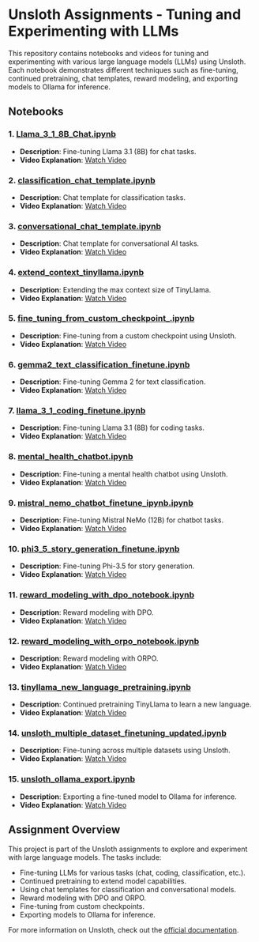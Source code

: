 # Unsloth Assignments - Tuning and Experimenting with LLMs

This repository contains notebooks and videos for tuning and experimenting with various large language models (LLMs) using Unsloth. Each notebook demonstrates different techniques such as fine-tuning, continued pretraining, chat templates, reward modeling, and exporting models to Ollama for inference.

## Notebooks

### 1. [Llama_3_1_8B_Chat.ipynb](./Llama_3_1_8B_Chat.ipynb)
- **Description**: Fine-tuning Llama 3.1 (8B) for chat tasks.
- **Video Explanation**: [Watch Video](https://drive.google.com/file/d/1I5OTiLDhaUZkdipXMEhuEC720ZzTp5Da/view?usp=sharing)

### 2. [classification_chat_template.ipynb](./classification_chat_template.ipynb)
- **Description**: Chat template for classification tasks.
- **Video Explanation**: [Watch Video](https://drive.google.com/file/d/1ThC-sFlbJ0x5k8uZoASZe16_f_Xc5PMl/view?usp=sharing)

### 3. [conversational_chat_template.ipynb](./conversational_chat_template.ipynb)
- **Description**: Chat template for conversational AI tasks.
- **Video Explanation**: [Watch Video](#)

### 4. [extend_context_tinyllama.ipynb](./extend_context_tinyllama.ipynb)
- **Description**: Extending the max context size of TinyLlama.
- **Video Explanation**: [Watch Video](#)

### 5. [fine_tuning_from_custom_checkpoint_.ipynb](./fine_tuning_from_custom_checkpoint_.ipynb)
- **Description**: Fine-tuning from a custom checkpoint using Unsloth.
- **Video Explanation**: [Watch Video](https://drive.google.com/file/d/1nYPtJRQR5fNKAeC3VlhiIHJZOqgcodAK/view?usp=sharing)

### 6. [gemma2_text_classification_finetune.ipynb](./gemma2_text_classification_finetune.ipynb)
- **Description**: Fine-tuning Gemma 2 for text classification.
- **Video Explanation**: [Watch Video](#)

### 7. [llama_3_1_coding_finetune.ipynb](./llama_3_1_coding_finetune.ipynb)
- **Description**: Fine-tuning Llama 3.1 (8B) for coding tasks.
- **Video Explanation**: [Watch Video](https://drive.google.com/file/d/1I5OTiLDhaUZkdipXMEhuEC720ZzTp5Da/view?usp=sharing)

### 8. [mental_health_chatbot.ipynb](./mental_health_chatbot.ipynb)
- **Description**: Fine-tuning a mental health chatbot using Unsloth.
- **Video Explanation**: [Watch Video](https://drive.google.com/file/d/1Fvrr1ql3DEunynME1AUvlGY8B6pwEchy/view?usp=sharing)

### 9. [mistral_nemo_chatbot_finetune_ipynb.ipynb](./mistral_nemo_chatbot_finetune_ipynb.ipynb)
- **Description**: Fine-tuning Mistral NeMo (12B) for chatbot tasks.
- **Video Explanation**: [Watch Video](#)

### 10. [phi3_5_story_generation_finetune.ipynb](./phi3_5_story_generation_finetune.ipynb)
- **Description**: Fine-tuning Phi-3.5 for story generation.
- **Video Explanation**: [Watch Video](#)

### 11. [reward_modeling_with_dpo_notebook.ipynb](./reward_modeling_with_dpo_notebook.ipynb)
- **Description**: Reward modeling with DPO.
- **Video Explanation**: [Watch Video](#)

### 12. [reward_modeling_with_orpo_notebook.ipynb](./reward_modeling_with_orpo_notebook.ipynb)
- **Description**: Reward modeling with ORPO.
- **Video Explanation**: [Watch Video](https://drive.google.com/file/d/1tXYyMGjnbp2KbGHFKa2yKLIMURKGegzF/view?usp=sharing)

### 13. [tinyllama_new_language_pretraining.ipynb](./tinyllama_new_language_pretraining.ipynb)
- **Description**: Continued pretraining TinyLlama to learn a new language.
- **Video Explanation**: [Watch Video](#)

### 14. [unsloth_multiple_dataset_finetuning_updated.ipynb](./unsloth_multiple_dataset_finetuning_updated.ipynb)
- **Description**: Fine-tuning across multiple datasets using Unsloth.
- **Video Explanation**: [Watch Video](https://drive.google.com/file/d/1dkYw7DbekAfO9EuweC9GR-LXvTz9eqgZ/view?usp=sharing)

### 15. [unsloth_ollama_export.ipynb](./unsloth_ollama_export.ipynb)
- **Description**: Exporting a fine-tuned model to Ollama for inference.
- **Video Explanation**: [Watch Video](https://drive.google.com/file/d/1rgCEwmcL7dHWlo439c1fpdJeg_MG2oPH/view?usp=sharing)

## Assignment Overview

This project is part of the Unsloth assignments to explore and experiment with large language models. The tasks include:
- Fine-tuning LLMs for various tasks (chat, coding, classification, etc.).
- Continued pretraining to extend model capabilities.
- Using chat templates for classification and conversational models.
- Reward modeling with DPO and ORPO.
- Fine-tuning from custom checkpoints.
- Exporting models to Ollama for inference.

For more information on Unsloth, check out the [official documentation](https://docs.unsloth.ai).

